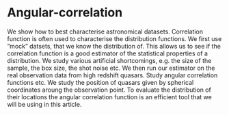 # Angular-correlation

We show how to best characterise astronomical datasets. Correlation function is often used to characterise the distribution functions. We first use ”mock” datsets, that we know the distribution of. This allows us to see if the correlation function is a good estimator of the statistical properties of a distribution. We study various artificial shortcomings, e.g. the size of the sample, the box size, the shot noise etc. We then run our estimator on the real observation data from high redshift quasars. Study angular correlation functions etc.
We study the position of quasars given by spherical coordinates aroung the observation point. To evaluate the distribution of their locations the angular correlation function is an efficient tool that we will be using in this article.
